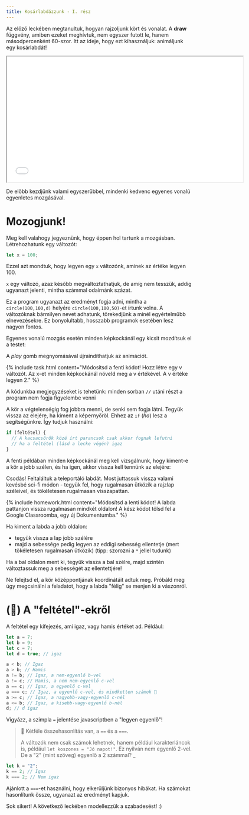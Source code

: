 ```yaml
---
title: Kosárlabdázzunk - I. rész
---
```


Az előző leckében megtanultuk, hogyan rajzoljunk kört és vonalat. A **draw** függvény, amiben ezeket meghívtuk, nem egyszer futott le, hanem másodpercenként 60-szor. Itt az ideje, hogy ezt kihasználjuk: animáljunk egy kosárlabdát!

<iframe width="640" height="340" src="demos/bounce.html"></iframe>

De előbb kezdjünk valami egyszerűbbel, mindenki kedvenc egyenes vonalú egyenletes mozgásával.

# Mozogjunk!

Meg kell valahogy jegyeznünk, hogy éppen hol tartunk a mozgásban. Létrehozhatunk egy változót:

```javascript
let x = 100;
```

Ezzel azt mondtuk, hogy legyen egy `x` változónk, aminek az értéke legyen 100.

`x` egy változó, azaz később megváltoztathatjuk, de amíg nem tesszük, addig ugyanazt jelenti, mintha számmal odaírnánk százat.

<script type="text/p5" data-p5-version="1.0.0" data-preview-width="200">
let d = 50;

function setup() {
  createCanvas(200, 200);
}

function draw() {
  background("lightgreen");
  circle(100,100,d);
}
</script>

Ez a program ugyanazt az eredményt fogja adni, mintha a `circle(100,100,d)` helyére `circle(100,100,50)`-et írtunk volna. A változóknak bármilyen nevet adhatunk, törekedjünk a minél egyértelműbb elnevezésekre. Ez bonyolultabb, hosszabb programok esetében lesz nagyon fontos.

Egyenes vonalú mozgás esetén minden képkockánál egy kicsit mozdítsuk el a testet:

<script type="text/p5" data-p5-version="1.0.0" data-preview-width="200">
let x = 10;

function setup() {
  createCanvas(200, 200);
}

function draw() {
  background("lightgreen");
  x = x + 1;
  circle(x,100,20);
}
</script>

A _play_ gomb megnyomásával újraindíthatjuk az animációt.

{% include task.html content="Módosítsd a fenti kódot! Hozz létre egy v változót. Az x-et minden képkockánál növeld meg a v értékével. A v értéke legyen 2." %}

A kódunkba megjegyzéseket is tehetünk: minden sorban `//` utáni részt a program nem fogja figyelembe venni

A kör a végtelenségig fog jobbra menni, de senki sem fogja látni. Tegyük vissza az elejére, ha kiment a képernyőröl. Ehhez az `if` (_ha_) lesz a segítségünkre. Így tudjuk használni:

```javascript
if (feltétel) {
  // A kacsacsőrők közé írt parancsok csak akkor fognak lefutni
  // ha a feltétel (lásd a lecke végén) igaz
}
```

A fenti példában minden képkockánál meg kell vizsgálnunk, hogy kiment-e a kör a jobb szélen, és ha igen, akkor vissza kell tennünk az elejére:

<script type="text/p5" data-p5-version="1.0.0" data-preview-width="200">
let x = 10;
let v = 2;

function setup() {
  createCanvas(200, 200);
}

function draw() {
  background("lightgreen");
  x = x + v;
  // ha kiment a jobb szélen
  if(x>200){
      x = 10;
  }
  circle(x,100,20);
}
</script>

Csodás! Feltaláltuk a teleportáló labdát. Most juttassuk vissza valami kevésbé sci-fi módon - tegyük fel, hogy rugalmasan ütközik a rajzlap széleivel, és tökéletesen rugalmasan visszapattan.

{% include homework.html content="Módosítsd a lenti kódot! A labda pattanjon vissza rugalmasan mindkét oldalon! A kész kódot tölsd fel a Google Classroomba, egy új Dokumentumba." %}

Ha kiment a labda a jobb oldalon:

- tegyük vissza a lap jobb szélére
- majd a sebessége pedig legyen az eddigi sebesség ellentetje (mert tökéletesen rugalmasan ütközik)
  (tipp: szorozni a `*` jellel tudunk)

Ha a bal oldalon ment ki, tegyük vissza a bal szélre, majd szintén változtassuk meg a sebességét az ellentettjére!

Ne felejtsd el, a kör középpontjának koordinátáit adtuk meg. Próbáld meg úgy megcsinálni a feladatot, hogy a labda "félig" se menjen ki a vászonról.

<script type="text/p5" data-p5-version="1.0.0" data-preview-width="200">
let x = 10;
let v = 2;

function setup() {
  createCanvas(200, 200);
}

function draw() {
  background("lightgreen");
  x = x + v;
  if(x>200){
      x = 10;
  }
  circle(x,100,20);
}
</script>

# (🌟) A "feltétel"-ekről

A feltétel egy kifejezés, ami igaz, vagy hamis értéket ad. Például:

```javascript
let a = 7;
let b = 9;
let c = 7;
let d = true; // igaz

a < b; // Igaz
a > b; // Hamis
a != b; // Igaz, a nem-egyenlő b-vel
a != c; // Hamis, a nem nem-egyenlő c-vel
a == c; // Igaz, a egyenlő c-vel
a === c; // Igaz, a egyenlő c-vel, és mindketten számok 🌟
a >= c; // Igaz, a nagyobb-vagy-egyenlő c-nél
a <= b; // Igaz, a kisebb-vagy-egyenlő b-nél
d; // d igaz
```

Vigyázz, a szimpla `=` jelentése javascriptben a "legyen egyenlő"!

> 🌟 Kétféle összehasonlítás van, a `==` és a `===`.
>
> A változók nem csak számok lehetnek, hanem például karakterláncok is, például `let koszones = "Jó napot!"`. Ez nyilván nem egyenlő 2-vel. De a "2" (mint szöveg) egyenlő a 2 számmal? \_

```javascript
let k = "2";
k == 2; // Igaz
k === 2; // Nem igaz
```

Ajánlott a `===`-et használni, hogy elkerüljünk bizonyos hibákat. Ha számokat hasonlítunk össze, ugyanazt az eredményt kapjuk.

Sok sikert! A következő leckében modellezzük a szabadesést! :)
